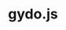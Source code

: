 ---
home: true
heroImage: https://camo.githubusercontent.com/ddf297fb50cf5e22daa75fb9bb75eaf8149c89f137109d7721953ef29909af67/68747470733a2f2f692e696d6775722e636f6d2f443046316c38692e706e67
actions:
  - text: Get Started →
    link: /docs/
    type: primary
title: gydo.js
features:
  - title: Simple
    details: gydo.js allows you to create a discord bot simple and easy
---